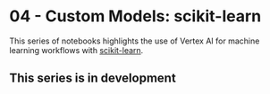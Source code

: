 # 04 - Custom Models: scikit-learn
This series of notebooks highlights the use of Vertex AI for machine learning workflows with [scikit-learn](https://scikit-learn.org/).

## This series is in development